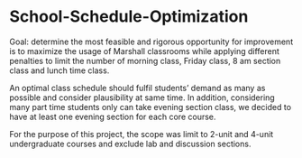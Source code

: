# School-Schedule-Optimization

Goal: determine the most feasible and  rigorous opportunity for improvement is to maximize the usage of Marshall classrooms  while applying different penalties to limit the number of morning class, Friday class, 8  am section class and lunch time class. 

An optimal class schedule should fulfil students’  demand as many as possible and consider plausibility at same time. In addition,  considering many part time students only can take evening section class, we decided to  have at least one evening section for each core course. 

For the purpose of this project,  the scope was limit to 2-unit and 4-unit undergraduate courses and exclude lab  and discussion sections.
